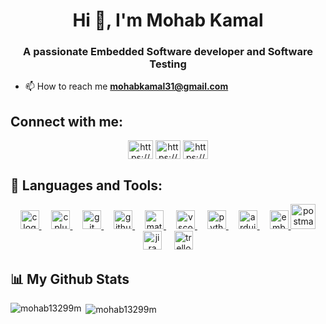 <h1 align="center">Hi 👋, I'm Mohab Kamal</h1>
<h3 align="center">A passionate Embedded Software developer and Software Testing</h3>

- 📫 How to reach me **mohabkamal31@gmail.com**

  
## Connect with me:
<p align="left">
<p align="center">
<a href="https://linkedin.com/in/mohab-kamal" target="blank"><img align="center" src="https://raw.githubusercontent.com/rahuldkjain/github-profile-readme-generator/master/src/images/icons/Social/linked-in-alt.svg" alt="https://www.linkedin.com/in/mohab-kamal" height="30" width="40" /></a>
<a href="https://fb.com/profile.php?id=100010460223702&mibextid=zbwkwl" target="blank"><img align="center" src="https://raw.githubusercontent.com/rahuldkjain/github-profile-readme-generator/master/src/images/icons/Social/facebook.svg" alt="https://www.facebook.com/profile.php?id=100010460223702&mibextid=zbwkwl" height="30" width="40" /></a>
<a href="https://instagram.com/mohabkamal_132/" target="blank"><img align="center" src="https://raw.githubusercontent.com/rahuldkjain/github-profile-readme-generator/master/src/images/icons/Social/instagram.svg" alt="https://www.instagram.com/mohabkamal_132/" height="30" width="40" /></a>
</p>

## 🚀 Languages and Tools:

<div align="center">
  <a href="https://www.cprogramming.com/" target="_blank" rel="noreferrer"> <img src="https://cdn.jsdelivr.net/gh/devicons/devicon/icons/c/c-original.svg" height="30" alt="c logo"  /> </a>
  <img width="12" />
 <a href="https://www.w3schools.com/cpp/" target="_blank" rel="noreferrer"> <img src="https://cdn.jsdelivr.net/gh/devicons/devicon/icons/cplusplus/cplusplus-original.svg" height="30" alt="cplusplus logo"  /> </a>
  <img width="12" />
 <a href="https://git-scm.com/" target="_blank" rel="noreferrer"> <img src="https://cdn.jsdelivr.net/gh/devicons/devicon/icons/git/git-original.svg" height="30" alt="git logo"  /> </a>
  <img width="12" />
  <a href="https://github.com/"> <img src="https://cdn.jsdelivr.net/gh/devicons/devicon/icons/github/github-original.svg" height="30" alt="github logo"  /> </a>
  <img width="12" />
  <a href="https://www.mathworks.com/" target="_blank" rel="noreferrer"> <img src="https://cdn.jsdelivr.net/gh/devicons/devicon/icons/matlab/matlab-original.svg" height="30" alt="matlab logo"  /> </a>
  <img width="12" />
  <a href="https://code.visualstudio.com/"> <img src="https://cdn.jsdelivr.net/gh/devicons/devicon/icons/vscode/vscode-original.svg" height="30" alt="vscode logo"  /> </a>
  <img width="12" />
  <a href="https://www.python.org" target="_blank" rel="noreferrer"> <img src="https://cdn.jsdelivr.net/gh/devicons/devicon/icons/python/python-original.svg" height="30" alt="python logo"  /> </a>
  <img width="12" />
  <a href="https://www.arduino.cc/"><img src="https://cdn.jsdelivr.net/gh/devicons/devicon/icons/arduino/arduino-original.svg" height="30" alt="arduino logo"  /> </a>
  <img width="12" />
  <a href="https://en.wikipedia.org/wiki/Embedded_C"><img src="https://cdn.jsdelivr.net/gh/devicons/devicon/icons/embeddedc/embeddedc-original.svg" height="30" alt="embeddedc logo"  /> </a>
  <a href="https://postman.com" target="_blank" rel="noreferrer"> <img src="https://www.vectorlogo.zone/logos/getpostman/getpostman-icon.svg" alt="postman" width="40" height="40"/> </a>
  <img src="https://cdn.jsdelivr.net/gh/devicons/devicon/icons/jira/jira-original.svg" height="30" alt="jira logo"  />
  <img width="12" />
 <img src="https://cdn.jsdelivr.net/gh/devicons/devicon/icons/trello/trello-plain.svg" height="30" alt="trello logo"  /> 
</div>

## 📊 My Github Stats

<p><img align="left" src="https://github-readme-stats.vercel.app/api/top-langs?username=mohab13299m&langs_count=8&count_private=true&layout=compact&theme=react&bg_color=0D1117" alt="mohab13299m" /></p>

<p>&nbsp;<img align="center" src="https://github-readme-stats.vercel.app/api?username=mohab13299m&langs_count=8&count_private=true&layout=compact&theme=react&bg_color=0D1117"" alt="mohab13299m" /></p>


